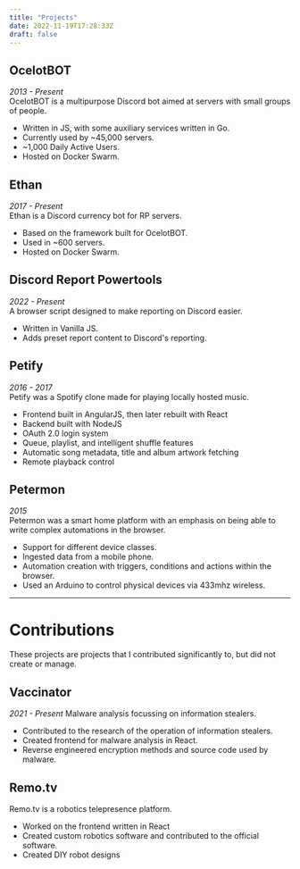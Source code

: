 ```yaml
---
title: "Projects"
date: 2022-11-19T17:28:33Z
draft: false
---
```


## OcelotBOT  
_2013 - Present_  
OcelotBOT is a multipurpose Discord bot aimed at servers with small groups of people.  

- Written in JS, with some auxiliary services written in Go.  
- Currently used by ~45,000 servers.   
- ~1,000 Daily Active Users.
- Hosted on Docker Swarm.

## Ethan
_2017 - Present_  
Ethan is a Discord currency bot for RP servers.  
- Based on the framework built for OcelotBOT.
- Used in ~600 servers.
- Hosted on Docker Swarm.

## Discord Report Powertools
_2022 - Present_  
A browser script designed to make reporting on Discord easier.  
- Written in Vanilla JS.  
- Adds preset report content to Discord's reporting.

## Petify    
_2016 - 2017_  
Petify was a Spotify clone made for playing locally hosted music.
- Frontend built in AngularJS, then later rebuilt with React
- Backend built with NodeJS
- OAuth 2.0 login system  
- Queue, playlist, and intelligent shuffle features
- Automatic song metadata, title and album artwork fetching
- Remote playback control
  
## Petermon
_2015_  
Petermon was a smart home platform with an emphasis on being able to write complex automations in the browser.  
- Support for different device classes.  
- Ingested data from a mobile phone.  
- Automation creation with triggers, conditions and actions within the browser.
- Used an Arduino to control physical devices via 433mhz wireless.

---

# Contributions
  
These projects are projects that I contributed significantly to, but did not create or manage.  


## Vaccinator  
_2021 - Present_
Malware analysis focussing on information stealers.
- Contributed to the research of the operation of information stealers.
- Created frontend for malware analysis in React.
- Reverse engineered encryption methods and source code used by malware.

## Remo.tv
Remo.tv is a robotics telepresence platform.
- Worked on the frontend written in React
- Created custom robotics software and contributed to the official software.
- Created DIY robot designs 
  

